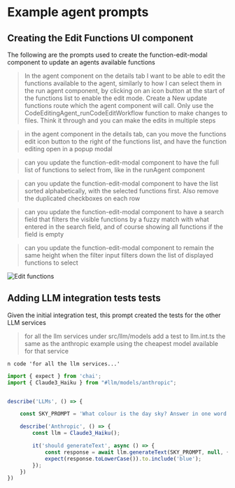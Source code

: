 # Example agent prompts

## Creating the Edit Functions UI component

The following are the prompts used to create the function-edit-modal component to update an agents available functions

> In the agent component on the details tab I want to be able to edit the functions available to the agent, similarly to how I can select them in the run agent component, by clicking on an icon button at the start of the functions list to enable the edit mode. Create a New update functions route which the agent component will call. Only use the CodeEditingAgent_runCodeEditWorkflow function to make changes to files. Think it through and you can make the edits in multiple steps
<!-- -->
> in the agent component in the details tab, can you move the functions edit icon button to the right of the functions list, and have the function editing open in a popup modal
<!-- -->
> can you update the function-edit-modal component to have the full list of functions to select from, like in the runAgent component
<!-- -->
> can you update the function-edit-modal component to have the list sorted alphabetically, with the selected functions first. Also remove the duplicated checkboxes on each row
<!-- -->
> can you update the function-edit-modal component to have a search field that filters the visible functions by a fuzzy match with what entered in the search field, and of course showing all functions if the field is empty
<!-- -->
> can you update the function-edit-modal component to remain the same height when the filter input filters down the list of displayed functions to select

![Edit functions](https://public.trafficguard.ai/typedai/edit-functions.png)

## Adding LLM integration tests tests

Given the initial integration test, this prompt created the tests for the other LLM services

> for all the llm services under src/llm/models add a test to llm.int.ts the same as the anthropic example using the cheapest model available for that service

`n code 'for all the llm services...'`

```typescript
import { expect } from 'chai';
import { Claude3_Haiku } from "#llm/models/anthropic";


describe('LLMs', () => {

    const SKY_PROMPT = 'What colour is the day sky? Answer in one word.'

    describe('Anthropic', () => {
        const llm = Claude3_Haiku();

        it('should generateText', async () => {
            const response = await llm.generateText(SKY_PROMPT, null, {temperature: 0});
            expect(response.toLowerCase()).to.include('blue');
        });
    })
})
```




